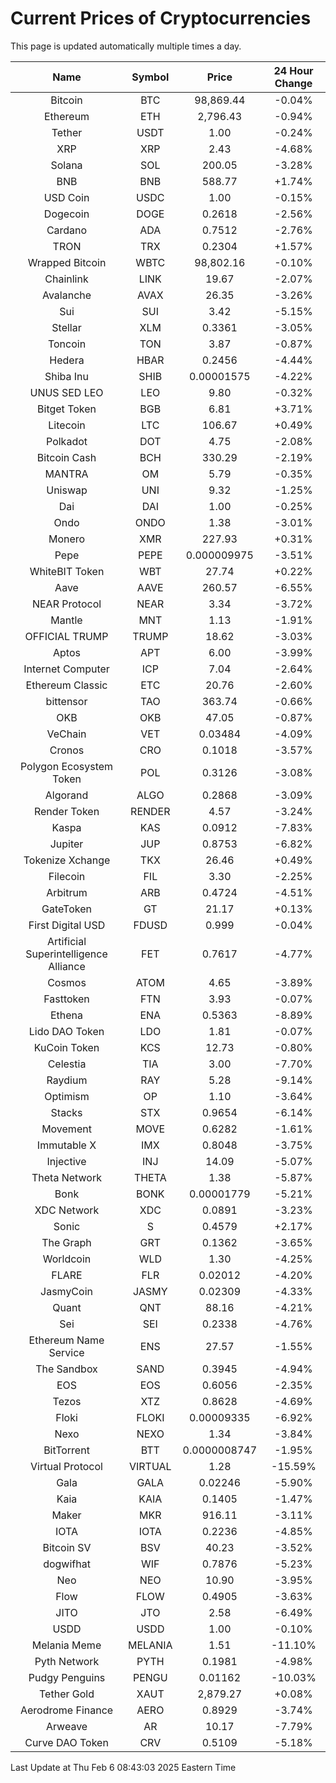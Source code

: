 # Current Prices of Cryptocurrencies
This page is updated automatically multiple times a day.

| Name | Symbol | Price | 24 Hour Change |
| :---: |:---:| :---: | :---: |
| Bitcoin | BTC | 98,869.44 | -0.04% |
| Ethereum | ETH | 2,796.43 | -0.94% |
| Tether | USDT | 1.00 | -0.24% |
| XRP | XRP | 2.43 | -4.68% |
| Solana | SOL | 200.05 | -3.28% |
| BNB | BNB | 588.77 | +1.74% |
| USD Coin | USDC | 1.00 | -0.15% |
| Dogecoin | DOGE | 0.2618 | -2.56% |
| Cardano | ADA | 0.7512 | -2.76% |
| TRON | TRX | 0.2304 | +1.57% |
| Wrapped Bitcoin | WBTC | 98,802.16 | -0.10% |
| Chainlink | LINK | 19.67 | -2.07% |
| Avalanche | AVAX | 26.35 | -3.26% |
| Sui | SUI | 3.42 | -5.15% |
| Stellar | XLM | 0.3361 | -3.05% |
| Toncoin | TON | 3.87 | -0.87% |
| Hedera | HBAR | 0.2456 | -4.44% |
| Shiba Inu | SHIB | 0.00001575 | -4.22% |
| UNUS SED LEO | LEO | 9.80 | -0.32% |
| Bitget Token | BGB | 6.81 | +3.71% |
| Litecoin | LTC | 106.67 | +0.49% |
| Polkadot | DOT | 4.75 | -2.08% |
| Bitcoin Cash | BCH | 330.29 | -2.19% |
| MANTRA | OM | 5.79 | -0.35% |
| Uniswap | UNI | 9.32 | -1.25% |
| Dai | DAI | 1.00 | -0.25% |
| Ondo | ONDO | 1.38 | -3.01% |
| Monero | XMR | 227.93 | +0.31% |
| Pepe | PEPE | 0.000009975 | -3.51% |
| WhiteBIT Token | WBT | 27.74 | +0.22% |
| Aave | AAVE | 260.57 | -6.55% |
| NEAR Protocol | NEAR | 3.34 | -3.72% |
| Mantle | MNT | 1.13 | -1.91% |
| OFFICIAL TRUMP | TRUMP | 18.62 | -3.03% |
| Aptos | APT | 6.00 | -3.99% |
| Internet Computer | ICP | 7.04 | -2.64% |
| Ethereum Classic | ETC | 20.76 | -2.60% |
| bittensor | TAO | 363.74 | -0.66% |
| OKB | OKB | 47.05 | -0.87% |
| VeChain | VET | 0.03484 | -4.09% |
| Cronos | CRO | 0.1018 | -3.57% |
| Polygon Ecosystem Token | POL | 0.3126 | -3.08% |
| Algorand | ALGO | 0.2868 | -3.09% |
| Render Token | RENDER | 4.57 | -3.24% |
| Kaspa | KAS | 0.0912 | -7.83% |
| Jupiter | JUP | 0.8753 | -6.82% |
| Tokenize Xchange | TKX | 26.46 | +0.49% |
| Filecoin | FIL | 3.30 | -2.25% |
| Arbitrum | ARB | 0.4724 | -4.51% |
| GateToken | GT | 21.17 | +0.13% |
| First Digital USD | FDUSD | 0.999 | -0.04% |
| Artificial Superintelligence Alliance | FET | 0.7617 | -4.77% |
| Cosmos | ATOM | 4.65 | -3.89% |
| Fasttoken | FTN | 3.93 | -0.07% |
| Ethena | ENA | 0.5363 | -8.89% |
| Lido DAO Token | LDO | 1.81 | -0.07% |
| KuCoin Token | KCS | 12.73 | -0.80% |
| Celestia | TIA | 3.00 | -7.70% |
| Raydium | RAY | 5.28 | -9.14% |
| Optimism | OP | 1.10 | -3.64% |
| Stacks | STX | 0.9654 | -6.14% |
| Movement | MOVE | 0.6282 | -1.61% |
| Immutable X | IMX | 0.8048 | -3.75% |
| Injective | INJ | 14.09 | -5.07% |
| Theta Network | THETA | 1.38 | -5.87% |
| Bonk | BONK | 0.00001779 | -5.21% |
| XDC Network | XDC | 0.0891 | -3.23% |
| Sonic | S | 0.4579 | +2.17% |
| The Graph | GRT | 0.1362 | -3.65% |
| Worldcoin | WLD | 1.30 | -4.25% |
| FLARE | FLR | 0.02012 | -4.20% |
| JasmyCoin | JASMY | 0.02309 | -4.33% |
| Quant | QNT | 88.16 | -4.21% |
| Sei | SEI | 0.2338 | -4.76% |
| Ethereum Name Service | ENS | 27.57 | -1.55% |
| The Sandbox | SAND | 0.3945 | -4.94% |
| EOS | EOS | 0.6056 | -2.35% |
| Tezos | XTZ | 0.8628 | -4.69% |
| Floki | FLOKI | 0.00009335 | -6.92% |
| Nexo | NEXO | 1.34 | -3.84% |
| BitTorrent | BTT | 0.0000008747 | -1.95% |
| Virtual Protocol | VIRTUAL | 1.28 | -15.59% |
| Gala | GALA | 0.02246 | -5.90% |
| Kaia | KAIA | 0.1405 | -1.47% |
| Maker | MKR | 916.11 | -3.11% |
| IOTA | IOTA | 0.2236 | -4.85% |
| Bitcoin SV | BSV | 40.23 | -3.52% |
| dogwifhat | WIF | 0.7876 | -5.23% |
| Neo | NEO | 10.90 | -3.95% |
| Flow | FLOW | 0.4905 | -3.63% |
| JITO | JTO | 2.58 | -6.49% |
| USDD | USDD | 1.00 | -0.10% |
| Melania Meme | MELANIA | 1.51 | -11.10% |
| Pyth Network | PYTH | 0.1981 | -4.98% |
| Pudgy Penguins | PENGU | 0.01162 | -10.03% |
| Tether Gold | XAUT | 2,879.27 | +0.08% |
| Aerodrome Finance | AERO | 0.8929 | -3.74% |
| Arweave | AR | 10.17 | -7.79% |
| Curve DAO Token | CRV | 0.5109 | -5.18% |

Last Update at Thu Feb  6 08:43:03 2025 Eastern Time